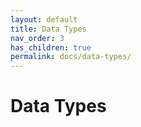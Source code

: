 ```yaml
---
layout: default
title: Data Types
nav_order: 3
has_children: true
permalink: docs/data-types/
---
```


# Data Types
